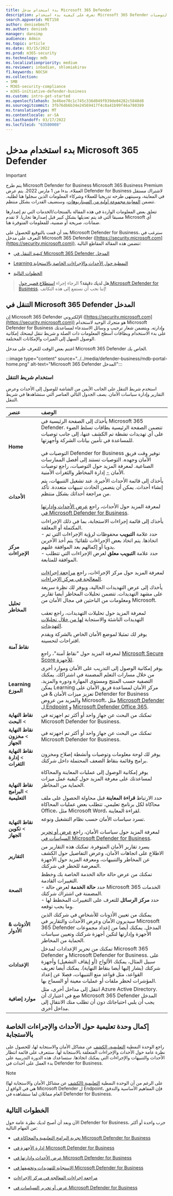 ```yaml
---
title: بدء استخدام مدخل Microsoft 365 Defender
description: تعرف على كيفية بدء استخدام Microsoft 365 Defender الإلكتروني. تعرف على كيفية التنقل في المدخل، وعرض حالة الأمان الحالية والتوصيات
search.appverid: MET150
author: denisebmsft
ms.author: deniseb
manager: dansimp
audience: Admin
ms.topic: article
ms.date: 03/15/2022
ms.prod: m365-security
ms.technology: mdb
ms.localizationpriority: medium
ms.reviewer: inbadian, shlomiakirav
f1.keywords: NOCSH
ms.collection:
- SMB
- M365-security-compliance
- m365-initiative-defender-business
ms.custom: intro-get-started
ms.openlocfilehash: 3e46ee70c1c745c336d049f039de04282c5848d8
ms.sourcegitcommit: 3fb76db6b34e24569417f4c8a41b99f46a780389
ms.translationtype: MT
ms.contentlocale: ar-SA
ms.lasthandoff: 03/17/2022
ms.locfileid: "63580008"
---
```

# <a name="get-started-using-the-microsoft-365-defender-portal"></a>بدء استخدام مدخل Microsoft 365 Defender

> [!IMPORTANT]
> يتم طرح Microsoft Defender for Business Microsoft 365 Business Premium العملاء[](../../business-premium/index.md)، بدءا من 1 مارس 2022. يتم عرض Defender for Business لاشتراك مستقل في المعاينة، وسينتهى طرحه تدريجيا للعملاء وشركاء المعلومات الذين سجلوا هنا [](https://aka.ms/mdb-preview) لطلبه. تتضمن [المعاينة مجموعة أولية من السيناريوهات](mdb-tutorials.md#try-these-preview-scenarios)، وسنضيف القدرات بشكل منتظم.
> 
> تتعلق بعض المعلومات الواردة في هذه المقالة بالمنتجات/الخدمات التي تم إصدارها مسبقا التي قد يتم تعديلها بشكل كبير قبل إصدارها تجاريا. لا تقدم Microsoft أي ضمانات، صريحة أو ضمنية، للمعلومات المتوفرة هنا. 

بعد أن قمت بالتوقيع للحصول على Microsoft Defender for Business، سترغب في التعرف على مدخل Microsoft 365 Defender ([https://security.microsoft.com](https://security.microsoft.com)). تتضمن هذه المقالة المقاطع التالية:

- [كيفية التنقل في Microsoft 365 Defender المدخل](#navigate-the-microsoft-365-defender-portal)

- [Learning النمطية حول الأحداث والإجراءات الخاصة بالاستجابة](#complete-a-learning-module-about-incidents-and-response-actions) 

- [الخطوات التالية](#next-steps)

>
> **هل لديك دقيقة؟**
> الرجاء إجراء <a href="https://microsoft.qualtrics.com/jfe/form/SV_0JPjTPHGEWTQr4y" target="_blank">استطلاع قصير حول Microsoft Defender for Business</a>. إننا نحب أن نستمع إلى هذه التكاتف!
>

## <a name="navigate-the-microsoft-365-defender-portal"></a>التنقل في Microsoft 365 Defender المدخل

إن Microsoft 365 Defender الإلكتروني ([https://security.microsoft.com](https://security.microsoft.com)) هو متجرك الوحيد لاستخدام Microsoft Defender for Business وإدارته. ويتضمن شعار ترحيب و وسائل الاستدعاء لمساعدتك على بدء الاستخدام وبطاقات أسطح المعلومات ذات الصلة و شريط تنقل ليمنحك إمكانية الوصول السهل إلى الميزات والإمكانات المختلفة.
 
اغتنم بعض الوقت للتعرف على مدخل Microsoft 365 Defender الخاص بك.

:::image type="content" source="../../media/defender-business/mdb-portal-home.png" alt-text="Microsoft 365 Defender المدخل":::

### <a name="use-the-navigation-bar"></a>استخدام شريط التنقل

استخدم شريط التنقل على الجانب الأيمن من الشاشة للوصول إلى الأحداث وعرض التقارير وإدارة سياسات الأمان. يصف الجدول التالي العناصر التي ستشاهدها في شريط التنقل.

| عنصر | الوصف |
|:---|:---|
| **Home** | يأخذك إلى الصفحة الرئيسية في Microsoft 365 Defender. تتضمن الصفحة الرئيسية بطاقات تسلط الضوء على أي تهديدات نشطة تم الكشف عنها، إلى جانب توصيات للمساعدة في تأمين بيانات الشركة وأجهزتها. <br/><br/>التوصيات في Defender for Business توفير وقت فريق الأمان وجهده. التوصيات تستند إلى أفضل الممارسات الصناعية. لمعرفة المزيد حول التوصيات، راجع توصيات الأمان [-](../defender-endpoint/tvm-security-recommendation.md) إدارة المخاطر والثغرات الأمنية. |
| **الأحداث** | يأخذك إلى قائمة الأحداث الأخيرة. عند تشغيل التنبيهات، يتم إنشاء أحداث. يمكن أن يتضمن الحادث تنبيهات متعددة. تأكد من مراجعة أحداثك بشكل منتظم. <br/><br/>لمعرفة المزيد حول الأحداث، راجع [عرض الأحداث وإدارتها في Microsoft Defender for Business](mdb-view-manage-incidents.md).|
| **مركز الإجراءات** | يأخذك إلى قائمة إجراءات الاستجابة، بما في ذلك الإجراءات المكتملة أو المعلقة. <br/>- حدد علامة **التبويب** محفوظات لرؤية الإجراءات التي تم اتخاذها. يتم اتخاذ بعض الإجراءات تلقائيا؛ يتم أخذ الآخرين يدويا أو إكمالهم بعد الموافقة عليهم. <br/>- حدد علامة **التبويب معلق** لعرض الإجراءات التي تتطلب الموافقة للمتابعة. <br/><br/>لمعرفة المزيد حول مركز الإجراءات، راجع [مراجعة إجراءات المعالجة في مركز الإجراءات](mdb-review-remediation-actions.md). |
| **تحليل المخاطر** | يأخذك إلى عرض التهديدات الحالية، ويوفر لك نظرة سريعة على مشهد التهديدات. تتضمن تحليلات المخاطر أيضا تقارير ومعلومات من الباحثين في مجال الأمان من Microsoft. <br/><br/>لمعرفة المزيد حول تحليلات التهديدات، راجع تعقب التهديدات الناشئة والاستجابة [لها من خلال تحليلات التهديدات](../defender-endpoint/threat-analytics.md). |
| **نقاط آمنة** | يوفر لك تمثيلا لموضع الأمان الخاص بالشركة ويقدم اقتراحات لتحسينه.<br/><br/>لمعرفة المزيد حول "نقاط آمنة"، راجع [Microsoft Secure Score للأجهزة](../defender-endpoint/tvm-microsoft-secure-score-devices.md). |
| **Learning الموزع** | يوفر إمكانية الوصول إلى التدريب على الأمان وموارد أخرى من خلال مسارات التعلم المضمنة في اشتراكك. يمكنك التصفية حسب المنتج ومستوى المهارة ودوره والمزيد. يمكن Learning مركز الأمان لمساعدة فريق الأمان على تعزيز ميزات الأمان & في Defender for Business والمزيد من عروض Microsoft، مثل [Microsoft Defender ل Endpoint](../defender-endpoint/microsoft-defender-endpoint.md) و [Microsoft Defender Office 365](../office-365-security/defender-for-office-365.md).  |
| **نقاط النهاية** >  **البحث** | تمكنك من البحث عن جهاز واحد أو أكثر تم اجهزته في Microsoft Defender for Business. |
| **نقاط النهاية** >  **مخزون الجهاز** | تمكنك من البحث عن جهاز واحد أو أكثر تم اجهزته في Microsoft Defender for Business. |
| **نقاط النهاية** >  **إدارة الثغرات** | يوفر لك لوحة معلومات وتوصيات وأنشطة إصلاح ومخزون برامج وقائمة بنقاط الضعف المحتملة داخل شركتك. |
| **نقاط النهاية** >  **البرامج التعليمية** | يوفر إمكانية الوصول إلى عمليات المعاينة والمحاكاة لمساعدتك على معرفة المزيد حول كيفية عمل ميزات الحماية من المخاطر. <br/><br/>حدد الارتباط **قراءة المعاينة** قبل محاولة الحصول على ملف محاكاة لكل برنامج تعليمي. تتطلب بعض عمليات المحاكاة Office، مثل Microsoft Word، لقراءة المعاينة. |
| **نقاط النهاية** >  **تكوين الجهاز** | تسرد سياسات الأمان حسب نظام التشغيل ونوعه. <br/><br/>لمعرفة المزيد حول سياسات الأمان، راجع [عرض أو تحرير السياسات في Microsoft Defender for Business](mdb-view-edit-policies.md). |
| **التقارير** | يسرد تقارير الأمان المتوفرة. تمكنك هذه التقارير من الاطلاع على اتجاهات الأمان، وعرض التفاصيل حول الكشف عن المخاطر والتنبيهات، ومعرفة المزيد حول الأجهزة المعرضة للخطر في شركتك. |
| **الصحة** | تمكنك من عرض حالة حالة الخدمة الخاصة بك وخطط التغييرات القادمة. <br/>- حدد **حالة الخدمة** لعرض حالة Microsoft 365 الخدمات المضمنة في اشتراك شركتك. <br/>- حدد **مركز الرسائل** للتعرف على التغييرات المخطط لها وما يجب توقعه.  |
| **الأذونات & الأدوار** | يمكنك من تعيين الأذونات للأشخاص في شركتك الذين سيديرون الأمان وعرض الأحداث والتقارير في Microsoft 365 Defender المدخل. يمكنك أيضا من إعداد مجموعات الأجهزة وإدارتها لتكين أجهزة شركتك وتعيين سياسات الحماية من المخاطر.  |
| **الإعدادات** | تمكنك من تحرير الإعدادات لمدخل Microsoft 365 Defender و Microsoft Defender for Business. على سبيل المثال، يمكنك الألواح (أو إيقاف التشغيل) وأجهزة شركتك (يشار إليها أيضا بنقاط النهاية). يمكنك أيضا تعريف القواعد، مثل قواعد منع التنبيهات، فضلا عن إعداد المؤشرات لحظر ملفات أو عمليات معينة أو السماح بها.  |
| **موارد إضافية** | انتقل إلى مداخل أخرى، مثل Azure Active Directory. ضع في اعتبارك أن Microsoft 365 Defender المدخل يجب أن يلبي احتياجاتك دون أن تطلب منك الانتقال إلى مداخل أخرى. |

## <a name="complete-a-learning-module-about-incidents-and-response-actions"></a>إكمال وحدة تعليمية حول الأحداث والإجراءات الخاصة بالاستجابة

راجع الوحدة النمطية [التعليمية، الكشف](/learn/modules/m365-detect-respond-security-issues-defender-endpoint/) عن مشاكل الأمان والاستجابة لها، للحصول على نظرة عامة حول الأحداث والإجراءات المتعلقة بالاستجابة لها. ستتعرف على قائمة انتظار الأحداث والتنبيهات والإجراءات التي يمكنك اتخاذها. ستساعدك هذه الدورة التدريبية على بدء العمل على أحداث في Defender for Business.

> [!NOTE]
> على الرغم من أن الوحدة النمطية [التعليمية (الكشف](/learn/modules/m365-detect-respond-security-issues-defender-endpoint/) عن مشاكل الأمان والاستجابة لها) هي في الواقع ل Microsoft Defender ل Endpoint، فإن المفاهيم الأساسية والتدفق العام مماثلان لما ستشاهده في Defender for Business.

## <a name="next-steps"></a>الخطوات التالية

الآن وبعد أن أصبح لديك نظرة عامة حول Defender for Business، جرب واحدة أو أكثر من المهام التالية:

- [تجربة البرامج التعليمية والمحاكاة في Microsoft Defender for Business](mdb-tutorials.md)

- [إدارة الأجهزة في Microsoft Defender for Business](mdb-manage-devices.md)

- [عرض الأحداث وإدارتها في Microsoft Defender for Business](mdb-view-manage-incidents.md)

- [الاستجابة للتهديدات وتخفيفها في Microsoft Defender for Business](mdb-respond-mitigate-threats.md)

- [مراجعة إجراءات المعالجة في مركز الإجراءات](mdb-review-remediation-actions.md)

- [عرض أو تحرير السياسات في Microsoft Defender for Business](mdb-view-edit-policies.md)